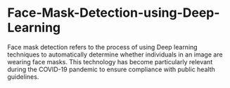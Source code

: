 # Face-Mask-Detection-using-Deep-Learning
Face mask detection refers to the process of using Deep learning techniques to automatically determine whether individuals in an image are wearing face masks. This technology has become particularly relevant during the COVID-19 pandemic to ensure compliance with public health guidelines.
